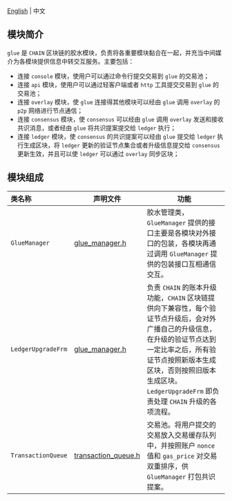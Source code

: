 [English](README.md) | 中文

## 模块简介
`glue` 是 `CHAIN` 区块链的胶水模块，负责将各重要模块黏合在一起，并充当中间媒介为各模块提供信息中转交互服务。主要包括：
- 连接 `console` 模块，使用户可以通过命令行提交交易到 `glue` 的交易池；
- 连接 `api` 模块，使用户可以通过轻客户端或者 `http` 工具提交交易到 `glue` 的交易池；
- 连接 `overlay` 模块，使 `glue` 连接得其他模块可以经由 `glue` 调用 `overlay` 的 `p2p` 网络进行节点通信；
- 连接 `consensus` 模块，使 `consensus` 可以经由 `glue` 调用 `overlay` 发送和接收共识消息，或者经由 `glue` 将共识提案提交给 `ledger` 执行；
- 连接 `ledger` 模块，使 `consensus` 的共识提案可以经由 `glue` 提交给 `ledger` 执行生成区块，将 `ledger` 更新的验证节点集合或者升级信息提交给 `consensus` 更新生效，并且可以使 `ledger` 可以通过 `overlay` 同步区块；

## 模块组成
类名称 | 声明文件 | 功能
|:--- | --- | ---
|`GlueManager`      | [glue_manager.h](./glue_manager.h)            | 胶水管理类，`GlueManager` 提供的接口主要是各模块对外接口的包装，各模块再通过调用 `GlueManager` 提供的包装接口互相通信交互。
|`LedgerUpgradeFrm` | [glue_manager.h](./glue_manager.h)            | 负责 `CHAIN` 的账本升级功能，`CHAIN` 区块链提供向下兼容性，每个验证节点升级后，会对外广播自己的升级信息，在升级的验证节点达到一定比率之后，所有验证节点按照新版本生成区块，否则按照旧版本生成区块。`LedgerUpgradeFrm` 即负责处理 `CHAIN` 升级的各项流程。
|`TransactionQueue` | [transaction_queue.h](./transaction_queue.h)  | 交易池。将用户提交的交易放入交易缓存队列中，并按照账户 `nonce` 值和 `gas_price` 对交易双重排序，供 `GlueManager` 打包共识提案。
